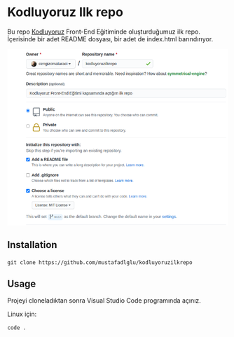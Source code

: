 # Kodluyoruz Ilk repo

Bu repo [Kodluyoruz](https://kodluyoruz.org) Front-End Eğitiminde oluşturduğumuz ilk repo. İçerisinde bir adet README dosyası, bir adet de index.html barındırıyor.

![](github.png)

## Installation

```git clone https://github.com/mustafadlglu/kodluyoruzilkrepo ```

## Usage

Projeyi cloneladıktan sonra Visual Studio Code programında açınız.

Linux için:

```cd kodluyoruzilkrepo
code .
```